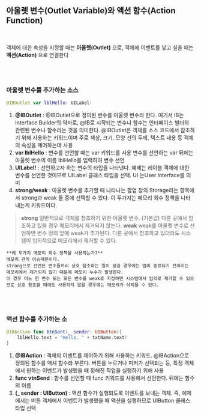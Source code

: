 ## 아울렛 변수(Outlet Variable)와 액션 함수(Action Function)
<br>

객체에 대한 속성을 지정할 때는 **아울렛(Outlet)** 으로, 객체에 이벤트를 넣고 싶을 때는 **액션(Action)** 으로 연결한다

<br><br>

### 아울렛 변수를 추가하는 소스
```swift
@IBOutlet var lblHello: UILabel!
```

1. **@IBOutlet** : @IBOutlet으로 정의된 변수를 아울렛 변수라 한다.
여기서 IB는 Interface Builder의 약자로, @IB로 시작되는 변수나 함수는 인터페이스 빌더와 관련된 변수나 함수라는 것을 의미한다.
@IBOutlet은 객체를 소스 코드에서 참조하기 위해 사용하는 키워드이며 주로 색상, 크기, 모양 선의 두께, 텍스트 내용 등 객체의 속성을 제어하는데 사용
2. **var lblHello** : 변수를 선언할 때는 var 키워드를 사용
변수를 선언하는 var 뒤에는 아울렛 변수의 이름 lblHello를 입력하여 변수 선언
3. **UILabel!** : 선언하고자 하는 변수의 타입을 나타낸다.
예제는 레이블 객체에 대한 변수를 선언한 것이므로 UILabel 클래스 타입을 선택.
    UI 는User Interface를 의미
4. **strong/weak** : 아울렛 변수를 추가할 때 나타나는 팝업 창의 Storage라는 항목에서 strong과 weak 둘 중에 선택할 수 있다. 
이 두가지는 메모리 회수 정책을 나타내는게 키워드이다.
>**strong**
일반적으로 객체를 참조하기 위한 아울렛 변수. (기본값)
다른 곳에서 참조하고 있을 경우 메모리에서 제거되지 않는다.
**weak**
weak를 아울렛 변수로 선언하면 변수 정의 앞에 weak가 추가된다.
다른 곳에서 참조하고 있더라도 시스템이 임의적으로 메모리에서 제거할 수 있다.

    **왜 두가지 메모리 회수 정책을 사용하는가?**
    메모리 관리 이슈때문이다. 
    strong으로 선언된 변수들끼리 상호 참조하는 일이 생길 경우에는 앱이 종료되기 전까지는 메모리에서 제거되지 않기 때문에 메모리 누수가 발생한다.
    이 경우 어느 한 변수 또는 모든 변수를 weak로 지정하면 시스템에서 임의로 제거할 수 있으므로 상호 참조할 때에도 사용하지 않을 경우에는 메모리가 삭제될 수 있다.
    
<br><br>
### 액션 함수를 추가하는 소
```swift
@IBAction func btnSent(_ sender: UIButton){
    lblHello.text = "Hello, " + txtName.text!
}
```

1. **@IBAction** : 객체의 이벤트를 제어하기 위해 사용하는 키워드.
@IBAction으로 정의된 함수를 액셔 함수라 부른다. 버튼을 누르거나 피커가 선택되는 등, 특정 객체에서 원하는 이벤트가 발생했을 때 정해진 작업을 실행하기 위해 사용
2. **func vtnSend** : 함수를 선언할 때 func 키워드를 사용해서 선언한다. 뒤에는 함수의 이름
3. **(_ sender : UIButton)** : 액션 함수가 실행되도록 이벤트를 보내는 객체. 
즉, 예제에서는 버튼 객체에서 이벤트가 발생했을 때 액션을 실행하므로 UIButton 클래스 타입 선택

